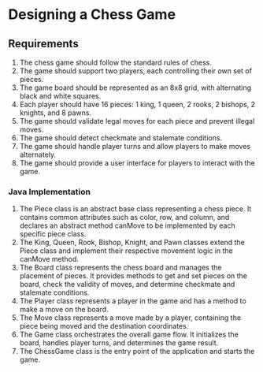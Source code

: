 # Designing a Chess Game

## Requirements
1. The chess game should follow the standard rules of chess.
2. The game should support two players, each controlling their own set of pieces.
3. The game board should be represented as an 8x8 grid, with alternating black and white squares.
4. Each player should have 16 pieces: 1 king, 1 queen, 2 rooks, 2 bishops, 2 knights, and 8 pawns.
5. The game should validate legal moves for each piece and prevent illegal moves.
6. The game should detect checkmate and stalemate conditions.
7. The game should handle player turns and allow players to make moves alternately.
8. The game should provide a user interface for players to interact with the game.

### Java Implementation
1. The Piece class is an abstract base class representing a chess piece. It contains common attributes such as color, row, and column, and declares an abstract method canMove to be implemented by each specific piece class.
2. The King, Queen, Rook, Bishop, Knight, and Pawn classes extend the Piece class and implement their respective movement logic in the canMove method.
3. The Board class represents the chess board and manages the placement of pieces. It provides methods to get and set pieces on the board, check the validity of moves, and determine checkmate and stalemate conditions.
4. The Player class represents a player in the game and has a method to make a move on the board.
5. The Move class represents a move made by a player, containing the piece being moved and the destination coordinates.
6. The Game class orchestrates the overall game flow. It initializes the board, handles player turns, and determines the game result.
7. The ChessGame class is the entry point of the application and starts the game.